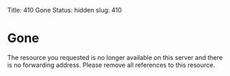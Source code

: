 Title: 410 Gone
Status: hidden
slug: 410

# Gone

The resource you requested is no longer available on this server and there is no forwarding address. Please remove all references to this resource.
